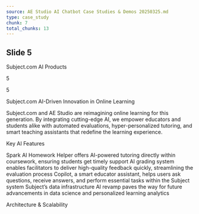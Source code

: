```yaml
---
source: AE Studio AI Chatbot Case Studies & Demos 20250325.md
type: case_study
chunk: 7
total_chunks: 13
---
```


## Slide 5

Subject.com AI Products

5

5

Subject.com 
AI-Driven Innovation in Online Learning

Subject.com and AE Studio are reimagining online learning for this generation. By integrating cutting-edge AI, we empower educators and students alike with automated evaluations, hyper-personalized tutoring, and smart teaching assistants that redefine the learning experience.

Key AI Features

Spark AI Homework Helper offers AI-powered tutoring directly within coursework, ensuring students get timely support
AI grading system enables facilitators to deliver high-quality feedback quickly, streamlining the evaluation process
Copilot, a smart educator assistant, helps users ask questions, receive answers, and perform essential tasks within the Subject system
Subject’s data infrastructure AI revamp paves the way for future advancements in data science and personalized learning analytics

Architecture & Scalability